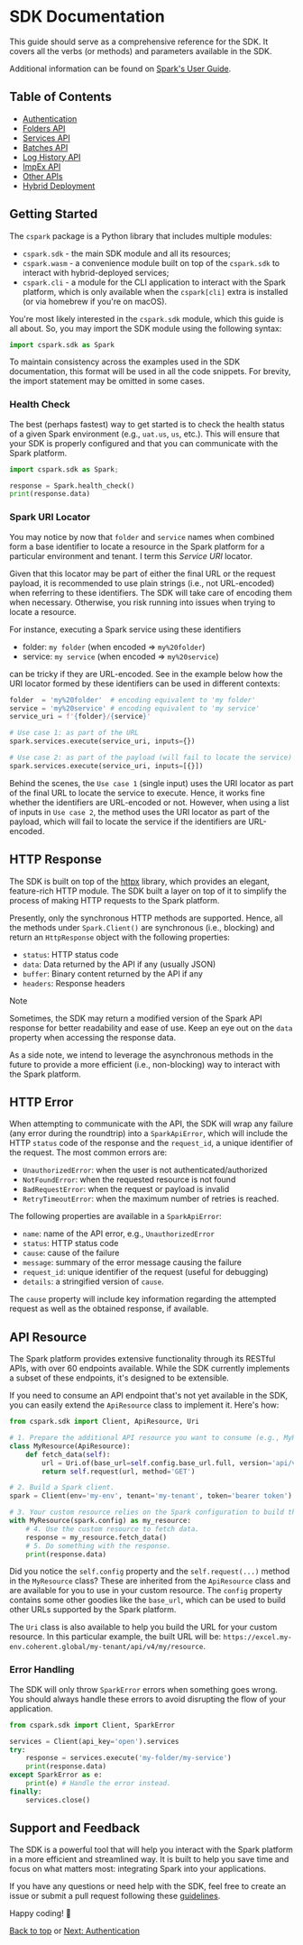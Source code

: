 # SDK Documentation

This guide should serve as a comprehensive reference for the SDK. It covers all
the verbs (or methods) and parameters available in the SDK.

Additional information can be found on [Spark's User Guide](https://docs.coherent.global).

## Table of Contents

- [Authentication](./authentication.md)
- [Folders API](./folders.md)
- [Services API](./services.md)
- [Batches API](./batches.md)
- [Log History API](./history.md)
- [ImpEx API](./impex.md)
- [Other APIs](./misc.md)
- [Hybrid Deployment](./hybrid.md)

## Getting Started

The `cspark` package is a Python library that includes multiple modules:

- `cspark.sdk` - the main SDK module and all its resources;
- `cspark.wasm` - a convenience module built on top of the `cspark.sdk` to interact
   with hybrid-deployed services;
- `cspark.cli` - a module for the CLI application to interact with the Spark platform,
  which is only available when the `cspark[cli]` extra is installed (or via homebrew
  if you're on macOS).

You're most likely interested in the `cspark.sdk` module, which this guide
is all about. So, you may import the SDK module using the following syntax:

```py
import cspark.sdk as Spark
```

To maintain consistency across the examples used in the SDK documentation, this
format will be used in all the code snippets. For brevity, the import statement
may be omitted in some cases.

### Health Check

The best (perhaps fastest) way to get started is to check the health status of a
given Spark environment (e.g., `uat.us`, `us`, etc.). This will ensure that your
SDK is properly configured and that you can communicate with the Spark platform.

```py
import cspark.sdk as Spark;

response = Spark.health_check()
print(response.data)
```

### Spark URI Locator

You may notice by now that `folder` and `service` names when combined form a
base identifier to locate a resource in the Spark platform for a particular
environment and tenant. I term this _Service URI_ locator.

Given that this locator may be part of either the final URL or the request payload,
it is recommended to use plain strings (i.e., not URL-encoded) when referring to
these identifiers.
The SDK will take care of encoding them when necessary. Otherwise, you risk running
into issues when trying to locate a resource.

For instance, executing a Spark service using these identifiers

- folder: `my folder` (when encoded => `my%20folder`)
- service: `my service` (when encoded => `my%20service`)

can be tricky if they are URL-encoded. See in the example below how the URI locator
formed by these identifiers can be used in different contexts:

```py
folder  = 'my%20folder'  # encoding equivalent to 'my folder'
service = 'my%20service' # encoding equivalent to 'my service'
service_uri = f'{folder}/{service}'

# Use case 1: as part of the URL
spark.services.execute(service_uri, inputs={})

# Use case 2: as part of the payload (will fail to locate the service)
spark.services.execute(service_uri, inputs=[{}])
```

Behind the scenes, the `Use case 1` (single input) uses the URI locator as part of
the final URL to locate the service to execute. Hence, it works fine whether the
identifiers are URL-encoded or not. However, when using a list of inputs in `Use case 2`,
the method uses the URI locator as part of the payload, which will fail to locate
the service if the identifiers are URL-encoded.

## HTTP Response

The SDK is built on top of the [httpx](https://pypi.org/project/httpx) library,
which provides an elegant, feature-rich HTTP module. The SDK built a layer
on top of it to simplify the process of making HTTP requests to the Spark platform.

Presently, only the synchronous HTTP methods are supported. Hence, all the methods
under `Spark.Client()` are synchronous (i.e., blocking) and return an `HttpResponse`
object with the following properties:

- `status`: HTTP status code
- `data`: Data returned by the API if any (usually JSON)
- `buffer`: Binary content returned by the API if any
- `headers`: Response headers

> [!NOTE]
> Sometimes, the SDK may return a modified version of the Spark API response for
> better readability and ease of use. Keep an eye out on the `data` property
> when accessing the response data.
>
> As a side note, we intend to leverage the asynchronous methods in the future
> to provide a more efficient (i.e., non-blocking) way to interact with the Spark platform.

## HTTP Error

When attempting to communicate with the API, the SDK will wrap any failure
(any error during the roundtrip) into a `SparkApiError`, which will include
the HTTP `status` code of the response and the `request_id`, a unique identifier
of the request. The most common errors are:

- `UnauthorizedError`: when the user is not authenticated/authorized
- `NotFoundError`: when the requested resource is not found
- `BadRequestError`: when the request or payload is invalid
- `RetryTimeoutError`: when the maximum number of retries is reached.

The following properties are available in a `SparkApiError`:

- `name`: name of the API error, e.g., `UnauthorizedError`
- `status`: HTTP status code
- `cause`: cause of the failure
- `message`: summary of the error message causing the failure
- `request_id`: unique identifier of the request (useful for debugging)
- `details`: a stringified version of `cause`.

The `cause` property will include key information regarding the attempted request
as well as the obtained response, if available.

## API Resource

The Spark platform provides extensive functionality through its RESTful APIs,
with over 60 endpoints available. While the SDK currently implements a subset of
these endpoints, it's designed to be extensible.

If you need to consume an API endpoint that's not yet available in the SDK, you
can easily extend the `ApiResource` class to implement it. Here's how:

```py
from cspark.sdk import Client, ApiResource, Uri

# 1. Prepare the additional API resource you want to consume (e.g., MyResource).
class MyResource(ApiResource):
    def fetch_data(self):
        url = Uri.of(base_url=self.config.base_url.full, version='api/v4', endpoint='my/resource')
        return self.request(url, method='GET')

# 2. Build a Spark client.
spark = Client(env='my-env', tenant='my-tenant', token='bearer token')

# 3. Your custom resource relies on the Spark configuration to build the request.
with MyResource(spark.config) as my_resource:
    # 4. Use the custom resource to fetch data.
    response = my_resource.fetch_data()
    # 5. Do something with the response.
    print(response.data)
```

Did you notice the `self.config` property and the `self.request(...)` method in the
`MyResource` class? These are inherited from the `ApiResource` class and are
available for you to use in your custom resource. The `config` property contains
some other goodies like the `base_url`, which can be used to build other URLs
supported by the Spark platform.

The `Uri` class is also available to help you build the URL for your custom resource.
In this particular example, the built URL will be:
`https://excel.my-env.coherent.global/my-tenant/api/v4/my/resource`.

### Error Handling

The SDK will only throw `SparkError` errors when something goes wrong. You should
always handle these errors to avoid disrupting the flow of your application.

```py
from cspark.sdk import Client, SparkError

services = Client(api_key='open').services
try:
    response = services.execute('my-folder/my-service')
    print(response.data)
except SparkError as e:
    print(e) # Handle the error instead.
finally:
    services.close()
```

## Support and Feedback

The SDK is a powerful tool that will help you interact with the Spark platform
in a more efficient and streamlined way. It is built to help you save time and
focus on what matters most: integrating Spark into your applications.

If you have any questions or need help with the SDK, feel free to create an issue
or submit a pull request following these [guidelines](../CONTRIBUTING.md).

Happy coding! 🚀

[Back to top](#sdk-documentation) or [Next: Authentication](./authentication.md)
